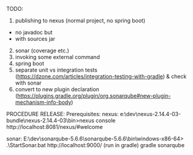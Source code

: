 TODO:

1. publishing to nexus (normal project, no spring boot)
- no javadoc but
- with sources jar
2. sonar (coverage etc.)
3. invoking some external command
4. spring boot
5. separate unit vs integration tests (https://dzone.com/articles/integration-testing-with-gradle) & check with sonar
6. convert to new plugin declaration (https://plugins.gradle.org/plugin/org.sonarqube#new-plugin-mechanism-info-body)

PROCEDURE RELEASE:
Prerequisites:
nexus: 
	e:\dev\nexus-2.14.4-03-bundle\nexus-2.14.4-03\bin>nexus console
	http://localhost:8081/nexus/#welcome
	
sonar: 
	E:\dev\sonarqube-5.6.6\sonarqube-5.6.6\bin\windows-x86-64> .\StartSonar.bat
	http://localhost:9000/
	(run in gradle) gradle sonarqube